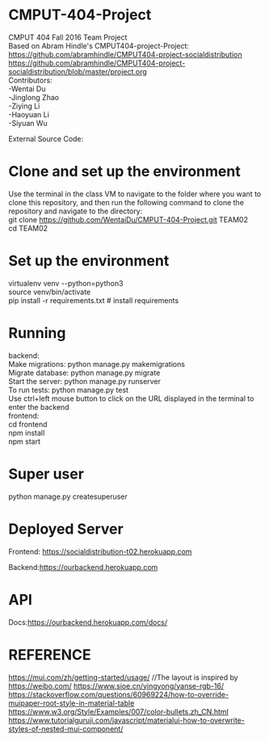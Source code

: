 # CMPUT-404-Project  
CMPUT 404 Fall 2016 Team Project  
Based on Abram Hindle's CMPUT404-project-Project: 
https://github.com/abramhindle/CMPUT404-project-socialdistribution  
 https://github.com/abramhindle/CMPUT404-project-socialdistribution/blob/master/project.org  
Contributors:  
-Wentai Du  
-Jinglong Zhao  
-Ziying Li  
-Haoyuan Li  
-Siyuan Wu  
  
External Source Code:     

# Clone and set up the environment  
Use the terminal in the class VM to navigate to the folder where you want to clone this repository, and then run the following command to clone the repository and navigate to the directory:    
git clone https://github.com/WentaiDu/CMPUT-404-Project.git TEAM02  
cd TEAM02  
# Set up the environment    
virtualenv venv --python=python3  
source venv/bin/activate  
pip install -r requirements.txt # install requirements  

# Running
backend:  
Make migrations: python manage.py makemigrations  
Migrate database: python manage.py migrate  
Start the server: python manage.py runserver  
To run tests: python manage.py test  
Use ctrl+left mouse button to click on the URL displayed in the terminal to enter the backend  
frontend:  
cd frontend  
npm install  
npm start  
# Super user  
python manage.py createsuperuser  

# Deployed Server

Frontend: https://socialdistribution-t02.herokuapp.com

Backend:https://ourbackend.herokuapp.com


# API

Docs:https://ourbackend.herokuapp.com/docs/

# REFERENCE
https://mui.com/zh/getting-started/usage/
//The layout is inspired by https://weibo.com/
https://www.sioe.cn/yingyong/yanse-rgb-16/
https://stackoverflow.com/questions/60969224/how-to-override-muipaper-root-style-in-material-table
https://www.w3.org/Style/Examples/007/color-bullets.zh_CN.html
https://www.tutorialguruji.com/javascript/materialui-how-to-overwrite-styles-of-nested-mui-component/
